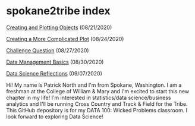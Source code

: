# spokane2tribe index

[Creating and Plotting Objects](practice1.md) (08/21/2020)

[Creating a More Complicated Plot](practice2.md) (08/24/2020)

[Challenge Question](practice3.md) (08/27/2020)

[Data Management Basics](practice4.md) (08/30/2020)

[Data Science Reflections](data_science_reflections.md) (09/07/2020)

Hi! My name is Patrick North and I'm from Spokane, Washington. I am a freshman at the College of William & Mary and I'm excited to start this new chapter in my life! I'm interested in statistics/data science/business analytics and I'll be running Cross Country and Track & Field for the Tribe. This GitHub depository is for my DATA 100: Wicked Problems classroom. I look forward to exploring Data Science!
